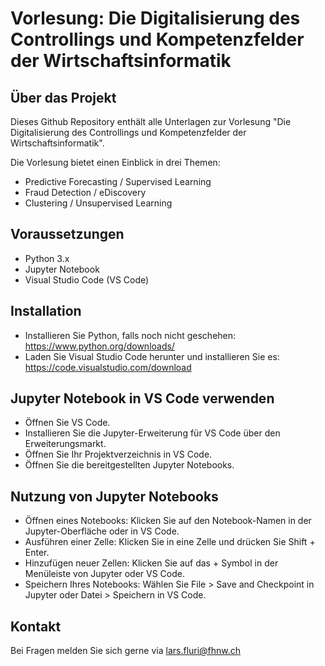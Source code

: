 # Vorlesung: Die Digitalisierung des Controllings und Kompetenzfelder der Wirtschaftsinformatik


## Über das Projekt
Dieses Github Repository enthält alle Unterlagen zur Vorlesung "Die Digitalisierung des Controllings und Kompetenzfelder der Wirtschaftsinformatik".

Die Vorlesung bietet einen Einblick in drei Themen:
- Predictive Forecasting / Supervised Learning
- Fraud Detection / eDiscovery
- Clustering / Unsupervised Learning


## Voraussetzungen
- Python 3.x
- Jupyter Notebook
- Visual Studio Code (VS Code)
## Installation
- Installieren Sie Python, falls noch nicht geschehen: https://www.python.org/downloads/
- Laden Sie Visual Studio Code herunter und installieren Sie es: https://code.visualstudio.com/download

## Jupyter Notebook in VS Code verwenden
- Öffnen Sie VS Code.
- Installieren Sie die Jupyter-Erweiterung für VS Code über den Erweiterungsmarkt.
- Öffnen Sie Ihr Projektverzeichnis in VS Code.
- Öffnen Sie die bereitgestellten Jupyter Notebooks. 

## Nutzung von Jupyter Notebooks
- Öffnen eines Notebooks: Klicken Sie auf den Notebook-Namen in der Jupyter-Oberfläche oder in VS Code.
- Ausführen einer Zelle: Klicken Sie in eine Zelle und drücken Sie Shift + Enter.
- Hinzufügen neuer Zellen: Klicken Sie auf das + Symbol in der Menüleiste von Jupyter oder VS Code.
- Speichern Ihres Notebooks: Wählen Sie File > Save and Checkpoint in Jupyter oder Datei > Speichern in VS Code.

## Kontakt 

Bei Fragen melden Sie sich gerne via lars.fluri@fhnw.ch
